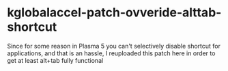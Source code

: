 # kglobalaccel-patch-ovveride-alttab-shortcut
Since for some reason in Plasma 5 you can't selectively disable shortcut for applications, and that is an hassle, I reuploaded this patch here in order to get at least alt+tab fully functional
